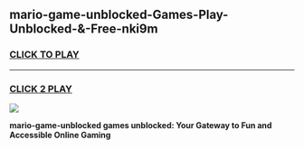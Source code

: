 
## mario-game-unblocked-Games-Play-Unblocked-&-Free-nki9m
<h3>
<a href="https://premium76.site?title=mario-game-unblocked&ref=24A">CLICK TO PLAY</a></h3>
<hr>

<h3>
<a href="https://premium76.site?title=mario-game-unblocked&ref=24A">CLICK 2 PLAY</a>
  
</h3>

<a href="https://premium76.site?title=mario-game-unblocked&ref=24A"><img src="https://clearcache.store/games.png"></a>


**mario-game-unblocked games unblocked: Your Gateway to Fun and Accessible Online Gaming**
